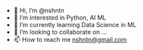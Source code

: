 - 👋 Hi, I’m @nshntn
- 👀 I’m interested in Python, AI ML
- 🌱 I’m currently learning Data Science in ML
- 💞️ I’m looking to collaborate on ...
- 📫 How to reach me nshntn@gmail.com

<!---
nshntn/nshntn is a ✨ special ✨ repository because its `README.md` (this file) appears on your GitHub profile.
You can click the Preview link to take a look at your changes.
--->
